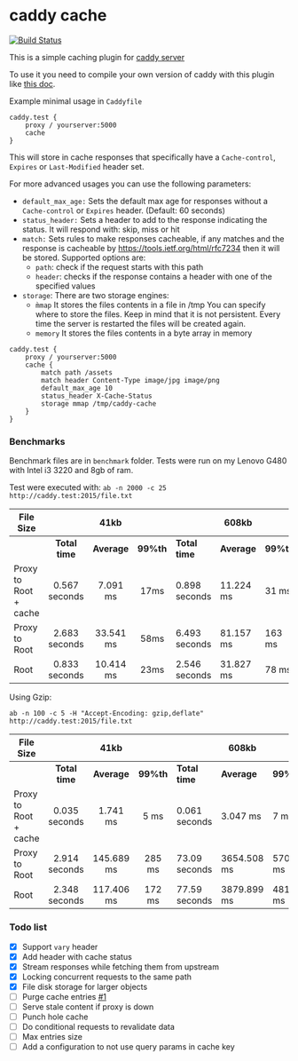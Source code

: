 # caddy cache

[![Build Status](https://travis-ci.org/nicolasazrak/caddy-cache.svg?branch=master)](https://travis-ci.org/nicolasazrak/caddy-cache)


This is a simple caching plugin for [caddy server](https://caddyserver.com/)

To use it you need to compile your own version of caddy with this plugin like [this doc](https://github.com/mholt/caddy/wiki/Writing-a-Plugin:-Directives). 
 
Example minimal usage in `Caddyfile`

```
caddy.test {
    proxy / yourserver:5000
    cache
}
```

This will store in cache responses that specifically have a `Cache-control`, `Expires` or `Last-Modified` header set.

For more advanced usages you can use the following parameters: 

- `default_max_age:` Sets the default max age for responses without a `Cache-control` or `Expires` header. (Default: 60 seconds)
- `status_header:` Sets a header to add to the response indicating the status. It will respond with: skip, miss or hit
- `match:` Sets rules to make responses cacheable, if any matches and the response is cacheable by https://tools.ietf.org/html/rfc7234 then it will be stored. Supported options are:
    - `path`: check if the request starts with this path
    - `header`: checks if the response contains a header with one of the specified values
- `storage`: There are two storage engines:
    - `̀mmap` It stores the files contents in a file in /tmp You can specify where to store the files. Keep in mind that it is not persistent. Every time the server is restarted the files will be created again.
    - `memory` It stores the files contents in a byte array in memory

```
caddy.test {
    proxy / yourserver:5000
    cache {
        match path /assets
        match header Content-Type image/jpg image/png
        default_max_age 10
        status_header X-Cache-Status
        storage mmap /tmp/caddy-cache
    }
}
```


### Benchmarks

Benchmark files are in `benchmark` folder. Tests were run on my Lenovo G480 with Intel i3 3220 and 8gb of ram.

Test were executed with: `ab -n 2000 -c 25 http://caddy.test:2015/file.txt`


| File Size             ||                     41kb               ||                 |    608kb                ||                |   2.6M                   ||   
| ---                   |       :----:   |    :---:    |  :---:    |         ----    |    ----      | ----      |  :----:        |   ---        |   ---      |
|                       | **Total time** | **Average** | **99%th** |  **Total time** |  **Average** | **99%th** | **Total time** |  **Average** | **99%th**  |
| Proxy to Root + cache | 0.567 seconds  |  7.091 ms   |  17ms     | 0.898 seconds   | 11.224 ms    |  31 ms    |  2.525 seconds |  31.560 ms   |  51 ms     |
| Proxy to Root         | 2.683 seconds  | 33.541 ms   |  58ms     | 6.493 seconds   | 81.157 ms    | 163 ms    | 22.095 seconds | 276.187 ms   | 826 ms     |
| Root                  | 0.833 seconds  | 10.414 ms   |  23ms     | 2.546 seconds   | 31.827 ms    |  78 ms    |  8.695 seconds | 108.685 ms   | 258 ms     |

Using Gzip: 

`ab -n 100 -c 5 -H "Accept-Encoding: gzip,deflate" http://caddy.test:2015/file.txt`

| File Size             ||                     41kb               ||                 |    608kb                 ||                 |   2.6M                   ||
| ---                   |       :----:   |    :---:    |  :---:    |         ----    |    ----       | ----      |   :----:        |   ---        |   ---      |
|                       | **Total time** | **Average** | **99%th** |  **Total time** |  **Average**  | **99%th** |  **Total time** |  **Average** | **99%th**  |
| Proxy to Root + cache | 0.035 seconds  |   1.741 ms  |   5 ms    | 0.061 seconds   |    3.047 ms   |   7 ms    |   0.123 seconds |   6.154 ms   | 12 ms      |
| Proxy to Root         | 2.914 seconds  | 145.689 ms  | 285 ms    | 73.09 seconds   | 3654.508 ms   | 5709 ms   |  314.44 seconds | 16303.978 ms | 22725 ms   |
| Root                  | 2.348 seconds  | 117.406 ms  | 172 ms    | 77.59 seconds   | 3879.899 ms   | 4813 ms   |  308.66 seconds | 15433.155 ms | 20183 ms   |




### Todo list

- [x] Support `vary` header
- [x] Add header with cache status
- [x] Stream responses while fetching them from upstream
- [x] Locking concurrent requests to the same path
- [x] File disk storage for larger objects
- [ ] Purge cache entries [#1](https://github.com/nicolasazrak/caddy-cache/issues/1)
- [ ] Serve stale content if proxy is down
- [ ] Punch hole cache
- [ ] Do conditional requests to revalidate data
- [ ] Max entries size
- [ ] Add a configuration to not use query params in cache key